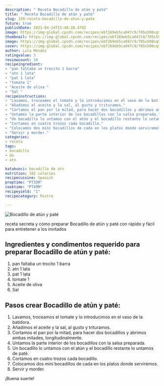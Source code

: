 ```yaml
---
description: " Receta Bocadillo de atún y paté"
title: " Receta Bocadillo de atún y paté"
slug: 159-receta-bocadillo-de-atun-y-pate
future: true
publishDate: 2021-04-24T15:48:20.479Z
image: https://img-global.cpcdn.com/recipes/ebf269eb5ca047c9/705x500cq90/bocadillo-de-atun-y-pate-foto-principal.jpg
thumbnail: https://img-global.cpcdn.com/recipes/ebf269eb5ca047c9/705x500cq90/bocadillo-de-atun-y-pate-foto-principal.jpg
image: https://img-global.cpcdn.com/recipes/ebf269eb5ca047c9/705x500cq90/bocadillo-de-atun-y-pate-foto-principal.jpg
cover: https://img-global.cpcdn.com/recipes/ebf269eb5ca047c9/705x500cq90/bocadillo-de-atun-y-pate-foto-principal.jpg
author: Lula Mendez
ratingvalue: 3
reviewcount: 10
recipeingredient:
- "pan faltaba un trocito 1 barra"
- "atn 1 lata"
- "pat 1 lata"
- "tomate 1"
- "Aceite de oliva "
- "Sal "
recipeinstructions:
- "Lavamos, troceamos el tomate y lo introducimos en el vaso de la batidora."
- "Añadimos el aceite y la sal, al gusto y trituramos."
- "Cortamos el pan por la mitad, para hacer dos bocadillos y abrimos ambas mitades, longitudinalmente."
- "Untamos la parte interior de los bocadillos con la salsa preparada."
- "Un bocadillo lo untamos con el atún y el bocadillo restante lo untamos de paté."
- "Cortamos en cuatro trozos cada bocadillo."
- "Colocamos dos mini bocadillos de cada en los platos donde serviremos."
- "Servir y morder."
categories:
- receta
tags:
- bocadillo
- de
- atn

katakunci: bocadillo de atn 
nutrition: 102 calories
recipecuisine: Spanish
preptime: "PT35M"
cooktime: "PT49M"
recipeyield: "1"
recipecategory: Postre

---
```



![Bocadillo de atún y paté](https://img-global.cpcdn.com/recipes/ebf269eb5ca047c9/705x500cq90/bocadillo-de-atun-y-pate-foto-principal.jpg)

receta secreta y cómo preparar Bocadillo de atún y paté con rápido y fácil para entretener a los invitados

<!--inarticleads1-->

## Ingredientes y condimentos requerido para preparar Bocadillo de atún y paté:

1. pan faltaba un trocito 1 barra
1. atn 1 lata
1. pat 1 lata
1. tomate 1
1. Aceite de oliva 
1. Sal 



<!--inarticleads2-->

## Pasos crear Bocadillo de atún y paté:

1. Lavamos, troceamos el tomate y lo introducimos en el vaso de la batidora.
1. Añadimos el aceite y la sal, al gusto y trituramos.
1. Cortamos el pan por la mitad, para hacer dos bocadillos y abrimos ambas mitades, longitudinalmente.
1. Untamos la parte interior de los bocadillos con la salsa preparada.
1. Un bocadillo lo untamos con el atún y el bocadillo restante lo untamos de paté.
1. Cortamos en cuatro trozos cada bocadillo.
1. Colocamos dos mini bocadillos de cada en los platos donde serviremos.
1. Servir y morder.



¡Buena suerte!

